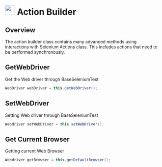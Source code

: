 # <img src="resources/jmaqslogo.jpg" height="32" width="32"> Action Builder

## Overview
The action builder class contains many advanced methods using interactions with Selenium Actions class.  This includes actions that need to be performed synchronously.

## GetWebDriver
Get the Web driver through BaseSeleniumTest
```java
WebDriver webDriver = this.getWebDriver();
```

## SetWebDriver
Setting Web driver through BaseSeleniumTest
```java
Webdriver setWebDriver = this.setWebDriver();
```

## Get Current Browser
Getting current Web Browser
```java
Webdriver getBrowser = this.getDefaultBrowser();
```


